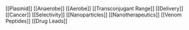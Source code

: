 [[Plasmid]]
[[Anaerobe]]
[[Aerobe]]
[[Transconjugant Range]]
[[Delivery]]
[[Cancer]]
[[Selectivity]]
[[Nanoparticles]]
[[Nanotherapeutics]]
[[Venom Peptides]]
[[Drug Leads]]
